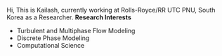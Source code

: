 Hi, This is Kailash, currently working at Rolls-Royce/RR UTC PNU, South Korea as a Researcher.
**Research Interests**
* Turbulent and Multiphase Flow Modeling
* Discrete Phase Modeling
* Computational Science
